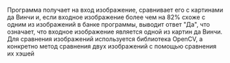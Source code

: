 Программа получает на вход изображение, сравнивает его с картинами да Винчи и, если входное изображение более чем на 82% схоже с одним из изображений в банке программы, выводит ответ "Да", что означает, что входное изображение является одной из картин да Винчи. Для сравнения изображений используется библиотека OpenCV, а конкретно метод сравнения двух изображений с помощью сравнения их хэшей
